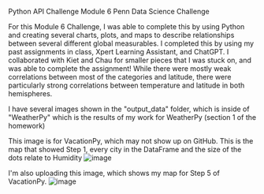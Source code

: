 Python API Challenge 
Module 6 Penn Data Science Challenge 

For this Module 6 Challenge, I was able to complete this by using Python and creating several charts, plots, and maps to describe relationships between several different global measurables. I completed this by using my past assignments in class, Xpert Learning Assistant, and ChatGPT. I collaborated with Kiet and Chau for smaller pieces that I was stuck on, and was able to complete the assignment! While there were mostly weak correlations between most of the categories and latitude, there were particularly strong correlations between temperature and latitude in both hemispheres. 

I have several images shown in the "output_data" folder, which is inside of "WeatherPy" which is the results of my work for WeatherPy (section 1 of the homework)

This image is for VacationPy, which may not show up on GitHub. This is the map that showed Step 1, every city in the DataFrame and the size of the dots relate to Humidity
![image](https://github.com/juliusb643/python-api-challenge/assets/153868865/7e06da34-e72b-4882-b9dc-de175f9f40cb)

I'm also uploading this image, which shows my map for Step 5 of VacationPy.
![image](https://github.com/juliusb643/python-api-challenge/assets/153868865/566a06eb-c203-4d42-813e-55931ce5f05f)
